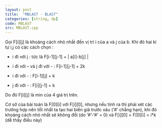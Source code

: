 ```yaml
---
layout: post
title:  "MBLAST - BLAST"
categories: [string, dp]
code: MBLAST
src: MBLAST.cpp
---
```


Gọi F[i][j] là khoảng cách nhỏ nhất đến vị trí i của a và j của b. Khi đó hai kí tự i,j có các cách chọn : 

+ i đi với j : tức là F[i-1][j-1] + | a[i]-b[j] |

+ i đi với – và j đi với - : F[i-1][j-1] + 2k

+ i đi với - : F[i-1][j] + k

+ j đi với - : F[i][j-1] + k

Do đó F[i][j] là min của 4 giá trị trên.

Cơ sở của bài toán là F[0][i] với F[i][0], nhưng nếu tính ra thì phải xét các trường hợp nên tốt nhất ta tạo hai biến giả trước xâu (‘#’ chẳng hạn), khi đó khoảng cách nhỏ nhất sẽ không đổi (do ‘#’-‘#’ = 0) và F[i][0] = F[0][i] = i*k (dễ thấy điều này)
